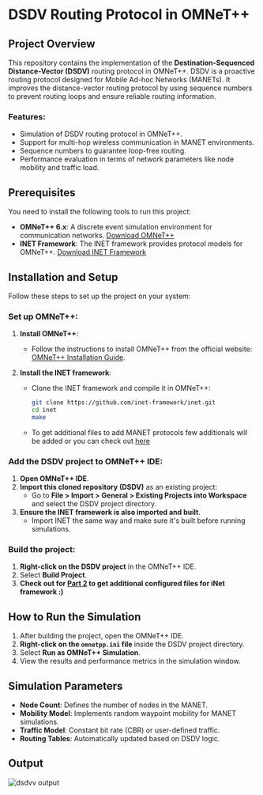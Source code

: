 # DSDV Routing Protocol in OMNeT++

## Project Overview

This repository contains the implementation of the **Destination-Sequenced Distance-Vector (DSDV)** routing protocol in OMNeT++. DSDV is a proactive routing protocol designed for Mobile Ad-hoc Networks (MANETs). It improves the distance-vector routing protocol by using sequence numbers to prevent routing loops and ensure reliable routing information.

### Features:
- Simulation of DSDV routing protocol in OMNeT++.
- Support for multi-hop wireless communication in MANET environments.
- Sequence numbers to guarantee loop-free routing.
- Performance evaluation in terms of network parameters like node mobility and traffic load.

## Prerequisites

You need to install the following tools to run this project:

- **OMNeT++ 6.x**: A discrete event simulation environment for communication networks. [Download OMNeT++](https://omnetpp.org/download/)
- **INET Framework**: The INET framework provides protocol models for OMNeT++. [Download INET Framework](https://inet.omnetpp.org/)

## Installation and Setup

Follow these steps to set up the project on your system:

### Set up OMNeT++:

1. **Install OMNeT++**:
   - Follow the instructions to install OMNeT++ from the official website: [OMNeT++ Installation Guide](https://doc.omnetpp.org/omnetpp/manual/#sec:installing-omnetpp).
   
2. **Install the INET framework**:
   - Clone the INET framework and compile it in OMNeT++:
     ```bash
     git clone https://github.com/inet-framework/inet.git
     cd inet
     make
     ```
   - To get additional files to add MANET protocols few additionals will be added or you can check out [here](https://inet.omnetpp.org/docs/showcases/routing/manet/doc/)

### Add the DSDV project to OMNeT++ IDE:

1. **Open OMNeT++ IDE**.
2. **Import this cloned repository (DSDV)** as an existing project:
   - Go to **File > Import > General > Existing Projects into Workspace** and select the DSDV project directory.
3. **Ensure the INET framework is also imported and built**.
   - Import INET the same way and make sure it's built before running simulations.

### Build the project:

1. **Right-click on the DSDV project** in the OMNeT++ IDE.
2. Select **Build Project**.
3. **Check out for [Part 2](https://github.com/Nicsetty/iNet-add-on) to get additional configured files for iNet framework :)**

## How to Run the Simulation

1. After building the project, open the OMNeT++ IDE.
2. **Right-click on the `omnetpp.ini` file** inside the DSDV project directory.
3. Select **Run as OMNeT++ Simulation**.
4. View the results and performance metrics in the simulation window.

## Simulation Parameters

- **Node Count**: Defines the number of nodes in the MANET.
- **Mobility Model**: Implements random waypoint mobility for MANET simulations.
- **Traffic Model**: Constant bit rate (CBR) or user-defined traffic.
- **Routing Tables**: Automatically updated based on DSDV logic.

## Output
![dsdvv output](https://github.com/user-attachments/assets/5b383db4-7021-4b6d-9a70-9e2665e540d4)


